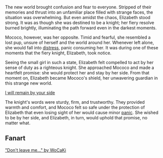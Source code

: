 <!-- title: By Your Side -->

The new world brought confusion and fear to everyone. Stripped of their memories and thrust into an unfamiliar place filled with strange faces, the situation was overwhelming. But even amidst the chaos, Elizabeth stood strong. It was as though she was destined to be a knight; her fiery resolve burned brightly, illuminating the path forward even in the darkest moments.

Mococo, however, was her opposite. Timid and fearful, she resembled a lost pup, unsure of herself and the world around her. Whenever left alone, she would fall into [distress](https://www.youtube.com/live/OSjlqA0FS9Q?feature=shared\&t=4128), panic consuming her. It was during one of these moments that the fiery knight, Elizabeth, took notice.

Seeing the small girl in such a state, Elizabeth felt compelled to act by her sense of duty as a righteous knight. She approached Mococo and made a heartfelt promise: she would protect her and stay by her side. From that moment on, Elizabeth became Mococo's shield, her unwavering guardian in this strange new world.

[I will remain by your side](#embed:https://www.youtube.com/live/2qiX7084obE?t=3891)

The knight's words were sturdy, firm, and trustworthy. They provided warmth and comfort, and Mococo felt so safe under the protection of Elizabeth that even losing sight of her would cause minor [panic](https://www.youtube.com/live/OSjlqA0FS9Q?feature=shared\&t=4131). She wished to be by her side, and Elizabeth, in turn, would uphold that promise, no matter what.

## Fanart

["Don't leave me..." by WoCaKi](https://x.com/WCKsan/status/1830274143344042319)
